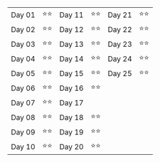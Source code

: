 |      |    |      |    |      |    |
|------|----|------|----|------|----|
|Day 01|⭐⭐|Day 11|⭐⭐|Day 21|⭐⭐|
|Day 02|⭐⭐|Day 12|⭐⭐|Day 22|⭐⭐|
|Day 03|⭐⭐|Day 13|⭐⭐|Day 23|⭐⭐|
|Day 04|⭐⭐|Day 14|⭐⭐|Day 24|⭐⭐|
|Day 05|⭐⭐|Day 15|⭐⭐|Day 25|⭐⭐|
|Day 06|⭐⭐|Day 16|⭐⭐|      |    |
|Day 07|⭐⭐|Day 17|    |      |    |
|Day 08|⭐⭐|Day 18|⭐⭐|      |    |
|Day 09|⭐⭐|Day 19|⭐⭐|      |    |
|Day 10|⭐⭐|Day 20|⭐⭐|      |    |
